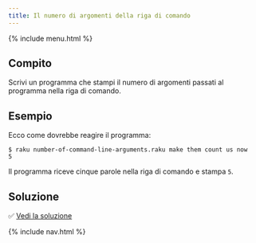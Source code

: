 ```yaml
---
title: Il numero di argomenti della riga di comando
---
```


{% include menu.html %}

## Compito

Scrivi un programma che stampi il numero di argomenti passati al programma nella riga di comando.

## Esempio

Ecco come dovrebbe reagire il programma:

```console
$ raku number-of-command-line-arguments.raku make them count us now
5
```

Il programma riceve cinque parole nella riga di comando e stampa `5`.

## Soluzione

✅ [Vedi la soluzione](solution)

{% include nav.html %}